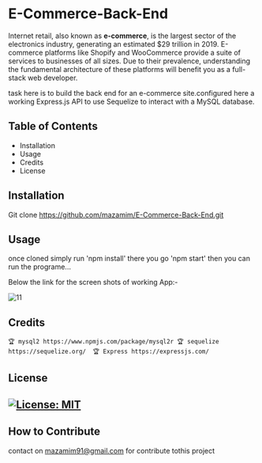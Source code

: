 
  
  # E-Commerce-Back-End

Internet retail, also known as **e-commerce**, is the largest sector of the electronics industry, generating an estimated $29 trillion in 2019. E-commerce platforms like Shopify and WooCommerce provide a suite of services to businesses of all sizes. Due to their prevalence, understanding the fundamental architecture of these platforms will benefit you as a full-stack web developer.

 task here is to build the back end for an e-commerce site.configured here a working Express.js API to use Sequelize to interact with a MySQL database.


  ## Table of Contents 
  - Installation
  - Usage
  - Credits
  - License
  
  ## Installation
  
 Git clone https://github.com/mazamim/E-Commerce-Back-End.git
  
  ## Usage
  once cloned simply run 'npm install' there you go 'npm start' then you can run the programe...
  
  Below the link for the screen shots of working App:-
  
![11](https://user-images.githubusercontent.com/53158763/156685511-e06a15b7-8a1c-4367-8f73-da9546608067.jpg)

  
  ## Credits
    🏆 mysql2 https://www.npmjs.com/package/mysql2r 🏆 sequelize https://sequelize.org/  🏆 Express https://expressjs.com/

  
  ## License
  
  [![License: MIT](https://img.shields.io/badge/License-MIT-yellow.svg)](https://opensource.org/licenses/MIT)
  ---

  
  ## How to Contribute
  contact on mazamim91@gmail.com for contribute tothis project
 
 
  
